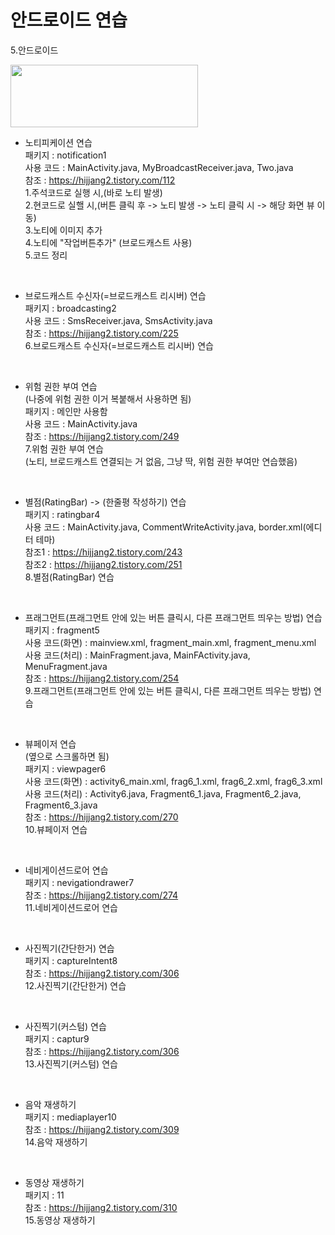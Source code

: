 # 안드로이드 연습
5.안드로이드 


<img src="https://www.gstatic.com/devrel-devsite/prod/v15f72515e1c53f03e6d573e85fc193d888eb8fb1758082e4a5ecf80f00fa48ef/android/images/lockup.svg" width="300" height="100">

- 노티피케이션 연습 <br>
패키지 : notification1 <br>
사용 코드 : MainActivity.java, MyBroadcastReceiver.java, Two.java <br>
참조 : https://hijjang2.tistory.com/112 <br>
1.주석코드로 실행 시,(바로 노티 발생) <br>
2.현코드로 실핼 시,(버튼 클릭 후 -> 노티 발생 -> 노티 클릭 시 -> 해당 화면 뷰 이동) <br>
3.노티에 이미지 추가 <br>
4.노티에 "작업버튼추가" (브로드캐스트 사용) <br>
5.코드 정리<br>
<br>

- 브로드캐스트 수신자(=브로드캐스트 리시버) 연습 <br>
패키지 : broadcasting2<br>
사용 코드 : SmsReceiver.java, SmsActivity.java<br>
참조 : https://hijjang2.tistory.com/225<br>
6.브로드캐스트 수신자(=브로드캐스트 리시버) 연습 <br>
<br>


- 위험 권한 부여 연습 <br>
(나중에 위험 권한 이거 복붙해서 사용하면 됨) <br>
패키지 : 메인만 사용함 <br>
사용 코드 : MainActivity.java<br>
참조 : https://hijjang2.tistory.com/249<br>
7.위험 권한 부여 연습 <br>
(노티, 브로드캐스트 연결되는 거 없음, 그냥 딱, 위험 권한 부여만 연습했음) <br>
<br>

- 별점(RatingBar) -> (한줄평 작성하기) 연습 <br>
패키지 : ratingbar4<br>
사용 코드 : MainActivity.java, CommentWriteActivity.java, border.xml(에디터 테마)<br>
참조1 : https://hijjang2.tistory.com/243<br>
참조2 : https://hijjang2.tistory.com/251<br>
8.별점(RatingBar) 연습 <br>
<br>

- 프래그먼트(프래그먼트 안에 있는 버튼 클릭시, 다른 프래그먼트 띄우는 방법) 연습 <br>
패키지 : fragment5<br>
사용 코드(화면) : mainview.xml, fragment_main.xml, fragment_menu.xml<br>
사용 코드(처리) : MainFragment.java, MainFActivity.java, MenuFragment.java<br>
참조 : https://hijjang2.tistory.com/254<br>
9.프래그먼트(프래그먼트 안에 있는 버튼 클릭시, 다른 프래그먼트 띄우는 방법) 연습 <br>
<br>

- 뷰페이저 연습 <br>
(옆으로 스크롤하면 됨) <br>
패키지 : viewpager6<br>
사용 코드(화면) : activity6_main.xml, frag6_1.xml, frag6_2.xml, frag6_3.xml <br>
사용 코드(처리) : Activity6.java, Fragment6_1.java, Fragment6_2.java, Fragment6_3.java<br>
참조 : https://hijjang2.tistory.com/270<br>
10.뷰페이저 연습 <br>
<br>

- 네비게이션드로어 연습 <br>
패키지 : nevigationdrawer7<br>
참조 : https://hijjang2.tistory.com/274<br>
11.네비게이션드로어 연습 <br>
<br>

- 사진찍기(간단한거) 연습 <br>
패키지 : captureIntent8<br>
참조 : https://hijjang2.tistory.com/306<br>
12.사진찍기(간단한거) 연습 <br>
<br>


- 사진찍기(커스텀) 연습 <br>
패키지 : captur9<br>
참조 : https://hijjang2.tistory.com/306<br>
13.사진찍기(커스텀) 연습 <br>
<br>


- 음악 재생하기 <br>
패키지 : mediaplayer10<br>
참조 : https://hijjang2.tistory.com/309<br>
14.음악 재생하기 <br>
<br>


- 동영상 재생하기 <br>
패키지 : 11<br>
참조 : https://hijjang2.tistory.com/310<br>
15.동영상 재생하기 <br>
<br>

